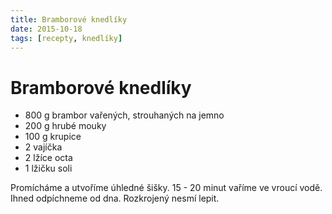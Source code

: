 ```yaml
---
title: Bramborové knedlíky
date: 2015-10-18
tags: [recepty, knedlíky]
---
```


# Bramborové knedlíky

* 800 g brambor vařených, strouhaných na jemno
* 200 g hrubé mouky
* 100 g krupice
* 2 vajíčka
* 2 lžíce octa
* 1 lžičku soli

Promícháme a utvoříme úhledné šišky. 15 - 20 minut vaříme ve vroucí vodě.
Ihned odpíchneme od dna. Rozkrojený nesmí lepit.
